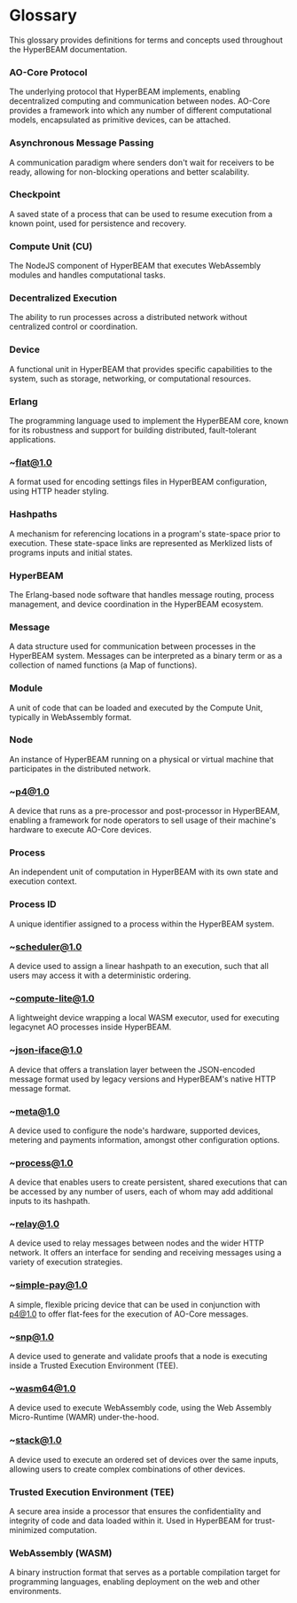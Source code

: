# Glossary

This glossary provides definitions for terms and concepts used throughout the HyperBEAM documentation.

### AO-Core Protocol
The underlying protocol that HyperBEAM implements, enabling decentralized computing and communication between nodes. AO-Core provides a framework into which any number of different computational models, encapsulated as primitive devices, can be attached.

### Asynchronous Message Passing
A communication paradigm where senders don't wait for receivers to be ready, allowing for non-blocking operations and better scalability.

### Checkpoint
A saved state of a process that can be used to resume execution from a known point, used for persistence and recovery.

### Compute Unit (CU)
The NodeJS component of HyperBEAM that executes WebAssembly modules and handles computational tasks.

### Decentralized Execution
The ability to run processes across a distributed network without centralized control or coordination.

### Device
A functional unit in HyperBEAM that provides specific capabilities to the system, such as storage, networking, or computational resources.

### Erlang
The programming language used to implement the HyperBEAM core, known for its robustness and support for building distributed, fault-tolerant applications.

### ~flat@1.0
A format used for encoding settings files in HyperBEAM configuration, using HTTP header styling.

### Hashpaths
A mechanism for referencing locations in a program's state-space prior to execution. These state-space links are represented as Merklized lists of programs inputs and initial states.

### HyperBEAM
The Erlang-based node software that handles message routing, process management, and device coordination in the HyperBEAM ecosystem.

### Message
A data structure used for communication between processes in the HyperBEAM system. Messages can be interpreted as a binary term or as a collection of named functions (a Map of functions).

### Module
A unit of code that can be loaded and executed by the Compute Unit, typically in WebAssembly format.

### Node
An instance of HyperBEAM running on a physical or virtual machine that participates in the distributed network.

### ~p4@1.0
A device that runs as a pre-processor and post-processor in HyperBEAM, enabling a framework for node operators to sell usage of their machine's hardware to execute AO-Core devices.

### Process
An independent unit of computation in HyperBEAM with its own state and execution context.

### Process ID
A unique identifier assigned to a process within the HyperBEAM system.

### ~scheduler@1.0
A device used to assign a linear hashpath to an execution, such that all users may access it with a deterministic ordering.

### ~compute-lite@1.0
A lightweight device wrapping a local WASM executor, used for executing legacynet AO processes inside HyperBEAM.

### ~json-iface@1.0
A device that offers a translation layer between the JSON-encoded message format used by legacy versions and HyperBEAM's native HTTP message format.

### ~meta@1.0
A device used to configure the node's hardware, supported devices, metering and payments information, amongst other configuration options.

### ~process@1.0
A device that enables users to create persistent, shared executions that can be accessed by any number of users, each of whom may add additional inputs to its hashpath.

### ~relay@1.0
A device used to relay messages between nodes and the wider HTTP network. It offers an interface for sending and receiving messages using a variety of execution strategies.

### ~simple-pay@1.0
A simple, flexible pricing device that can be used in conjunction with p4@1.0 to offer flat-fees for the execution of AO-Core messages.

### ~snp@1.0
A device used to generate and validate proofs that a node is executing inside a Trusted Execution Environment (TEE).

### ~wasm64@1.0
A device used to execute WebAssembly code, using the Web Assembly Micro-Runtime (WAMR) under-the-hood.

### ~stack@1.0
A device used to execute an ordered set of devices over the same inputs, allowing users to create complex combinations of other devices.

### Trusted Execution Environment (TEE)
A secure area inside a processor that ensures the confidentiality and integrity of code and data loaded within it. Used in HyperBEAM for trust-minimized computation.

### WebAssembly (WASM)
A binary instruction format that serves as a portable compilation target for programming languages, enabling deployment on the web and other environments. 